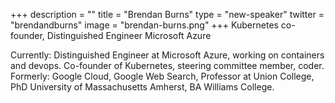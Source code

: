 +++
description = ""
title = "Brendan Burns"
type = "new-speaker"
twitter = "brendandburns"
image = "brendan-burns.png"
+++
Kubernetes co-founder, Distinguished Engineer Microsoft Azure

Currently: Distinguished Engineer at Microsoft Azure, working on containers and devops. Co-founder of Kubernetes, steering committee member, coder. Formerly: Google Cloud, Google Web Search, Professor at Union College, PhD University of Massachusetts Amherst, BA Williams College.